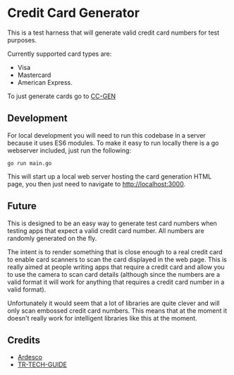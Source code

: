 # Credit Card Generator

This is a test harness that will generate valid credit card numbers for test purposes.

Currently supported card types are: 

- Visa
- Mastercard
- American Express.

To just generate cards go to [CC-GEN](https://tharukrenuja.ml/credit-card-generator/)

## Development

For local development you will need to run this codebase in a server because it uses ES6 modules.  To make it easy to run locally there is a go webserver included, just run the following:  

```golang
go run main.go
```

This will start up a local web server hosting the card generation HTML page, you then just need to navigate to [http://localhost:3000](http://localhost:3000).

## Future

This is designed to be an easy way to generate test card numbers when testing apps that expect a valid credit card number.  All numbers are randomly generated on the fly.

The intent is to render something that is close enough to a real credit card to enable card scanners to scan the card displayed in the web page.  This is really aimed at people writing apps that require a credit card and allow you to use the camera to scan card details (although since the numbers are a valid format it will work for anything that requires a credit card number in a valid format).  

Unfortunately it would seem that a lot of libraries are quite clever and will only scan embossed credit card numbers.  This means that at the moment it doesn't really work for intelligent libraries like this at the moment.

## Credits

- [Ardesco](https://github.com/Ardesco)
- [TR-TECH-GUIDE](https://github.com/TR-TECH-GUIDE)
